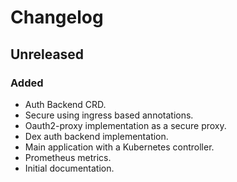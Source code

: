 # Changelog

## Unreleased

### Added

- Auth Backend CRD.
- Secure using ingress based annotations.
- Oauth2-proxy implementation as a secure proxy.
- Dex auth backend implementation.
- Main application with a Kubernetes controller.
- Prometheus metrics.
- Initial documentation.

[unreleased]: https://github.com/slok/bilrost/compare/v0.1.0...HEAD
[0.1.0]: https://github.com/slok/bilrost/releases/tag/v0.1.0
